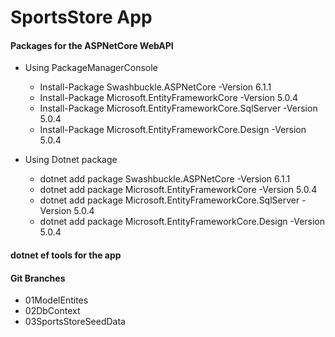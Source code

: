 # SportsStore App

#### Packages for the ASPNetCore WebAPI

- Using PackageManagerConsole
  - Install-Package Swashbuckle.ASPNetCore -Version 6.1.1
  - Install-Package Microsoft.EntityFrameworkCore -Version 5.0.4
  - Install-Package Microsoft.EntityFrameworkCore.SqlServer -Version 5.0.4
  - Install-Package Microsoft.EntityFrameworkCore.Design -Version 5.0.4


- Using Dotnet package
  - dotnet add package Swashbuckle.ASPNetCore -Version 6.1.1
  - dotnet add package Microsoft.EntityFrameworkCore -Version 5.0.4
  - dotnet add package Microsoft.EntityFrameworkCore.SqlServer -Version 5.0.4
  - dotnet add package Microsoft.EntityFrameworkCore.Design -Version 5.0.4

#### dotnet ef tools for the app



#### Git Branches

- 01ModelEntites
- 02DbContext
- 03SportsStoreSeedData